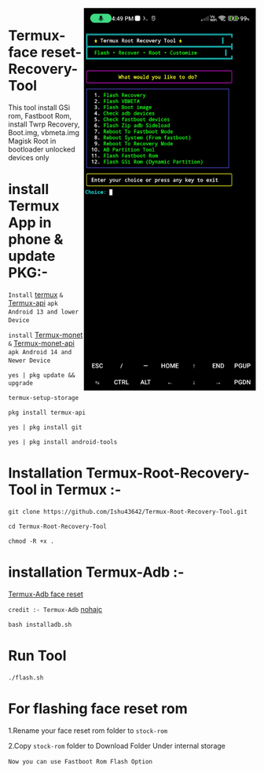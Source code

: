 <img align="right" src="TRRT.jpg" width="350" alt="Termux Root Recovery Tool">

# Termux-face reset-Recovery-Tool
This tool install GSi rom, Fastboot Rom, install Twrp Recovery, Boot.img, vbmeta.img Magisk Root in bootloader unlocked devices only

# install Termux App in phone & update PKG:- 

```Install``` [termux](https://f-droid.org/repo/com.termux_1022.apk) ```&``` [Termux-api](https://f-droid.org/repo/com.termux.api_1001.apk) ```apk Android 13 and lower Device```

```install``` [Termux-monet](https://github.com/Termux-Monet/termux-monet/releases/download/v0.119.0-b1-36/termux-app_v0.119.0-b1-36+apt-android-7-github-debug_universal.apk) ```&``` [Termux-monet-api](https://github.com/Termux-Monet/termux-api/releases/download/v0.50.1-5/termux-api_v0.50.1-5+github-debug.apk) ```apk Android 14 and Newer Device```

```console
yes | pkg update && upgrade
```
```console
termux-setup-storage
```
```console
pkg install termux-api
```
```console
yes | pkg install git
```
```console
yes | pkg install android-tools
```

# Installation Termux-Root-Recovery-Tool in Termux :-

```console
git clone https://github.com/Ishu43642/Termux-Root-Recovery-Tool.git
```

```console
cd Termux-Root-Recovery-Tool
```
```console
chmod -R +x .
```
# installation Termux-Adb :-
[Termux-Adb face reset](https://github.com/nohajc/termux-adb) 

```credit :- Termux-Adb``` [nohajc](https://github.com/nohajc)

```console
bash installadb.sh
```

# Run Tool 

```console
./flash.sh
```

# For flashing face reset rom
1.Rename your face reset rom folder to  ```stock-rom```

2.Copy ```stock-rom``` folder to  Download Folder Under internal storage 

 ```Now you can use Fastboot Rom Flash Option```
